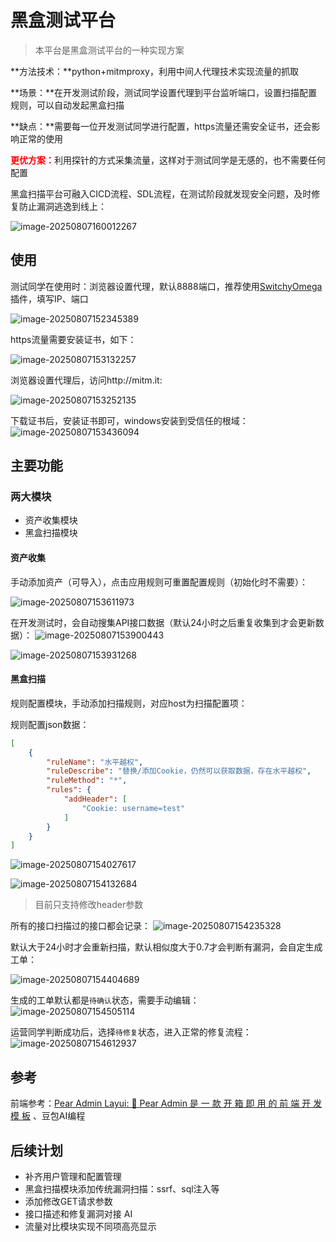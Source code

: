 # 										黑盒测试平台

> 本平台是黑盒测试平台的一种实现方案

**方法技术：**python+mitmproxy，利用中间人代理技术实现流量的抓取

**场景：**在开发测试阶段，测试同学设置代理到平台监听端口，设置扫描配置规则，可以自动发起黑盒扫描

**缺点：**需要每一位开发测试同学进行配置，https流量还需安全证书，还会影响正常的使用

<font style="color:red; font-weight: bold">更优方案：</font>利用探针的方式采集流量，这样对于测试同学是无感的，也不需要任何配置

黑盒扫描平台可融入CICD流程、SDL流程，在测试阶段就发现安全问题，及时修复防止漏洞逃逸到线上：

![image-20250807160012267](images/image-20250807160012267.png)

## 使用

测试同学在使用时：浏览器设置代理，默认8888端口，推荐使用[SwitchyOmega](chrome-extension://hihblcmlaaademjlakdpicchbjnnnkbo/options.html#!/about)插件，填写IP、端口

![image-20250807152345389](images/image-20250807152345389.png)

https流量需要安装证书，如下：

![image-20250807153132257](C:\Users\admin\Desktop\daima\python\DAST-Python\images\image-20250807152745889.png)

浏览器设置代理后，访问http://mitm.it:

![image-20250807153252135](images/image-20250807153252135.png)

下载证书后，安装证书即可，windows安装到受信任的根域：
![image-20250807153436094](images/image-20250807153436094.png)

## 主要功能

### 两大模块

- 资产收集模块
- 黑盒扫描模块

#### 资产收集

手动添加资产（可导入），点击应用规则可重置配置规则（初始化时不需要）：

![image-20250807153611973](images/image-20250807153611973.png)

在开发测试时，会自动搜集API接口数据（默认24小时之后重复收集到才会更新数据）：
![image-20250807153900443](images/image-20250807153900443.png)

![image-20250807153931268](images/image-20250807153931268.png)

#### 黑盒扫描

规则配置模块，手动添加扫描规则，对应host为扫描配置项：

规则配置json数据：

```json
[
    {
        "ruleName": "水平越权", 
        "ruleDescribe": "替换/添加Cookie，仍然可以获取数据，存在水平越权", 
        "ruleMethod": "*", 
        "rules": {
            "addHeader": [
                "Cookie: username=test"
            ]
        }
    }
]
```

![image-20250807154027617](images/image-20250807154027617.png)

![image-20250807154132684](images/image-20250807154132684.png)

> 目前只支持修改header参数

所有的接口扫描过的接口都会记录：
![image-20250807154235328](images/image-20250807154235328.png)

默认大于24小时才会重新扫描，默认相似度大于0.7才会判断有漏洞，会自定生成工单：

![image-20250807154404689](images/image-20250807154404689.png)

生成的工单默认都是`待确认`状态，需要手动编辑：
![image-20250807154505114](images/image-20250807154505114.png)

运营同学判断成功后，选择`待修复`状态，进入正常的修复流程：
![image-20250807154612937](images/image-20250807154612937.png)

## 参考

前端参考：[Pear Admin Layui: 🌈 Pear Admin 是 一 款 开 箱 即 用 的 前 端 开 发 模 板](https://gitee.com/pear-admin/pear-admin-layui) 、豆包AI编程

## 后续计划

- 补齐用户管理和配置管理
- 黑盒扫描模块添加传统漏洞扫描：ssrf、sql注入等
- 添加修改GET请求参数
- 接口描述和修复漏洞对接 AI
- 流量对比模块实现不同项高亮显示